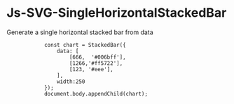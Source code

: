 # Js-SVG-SingleHorizontalStackedBar
Generate a single horizontal stacked bar from data

```
			const chart = StackedBar({
				data: [
					[666,  '#006bff'],
					[1266,'#ff5722'],
					[123, '#eee'],
				],
				width:250
			});
			document.body.appendChild(chart);
```
